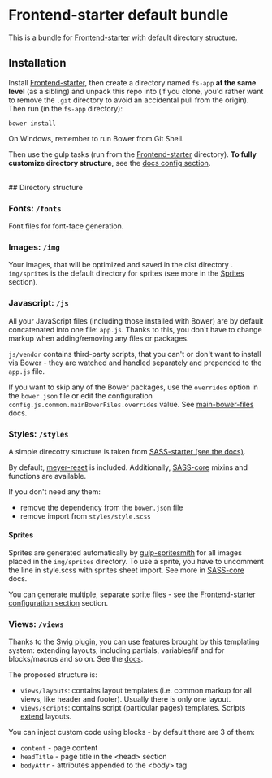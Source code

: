 # Frontend-starter default bundle

This is a bundle for [Frontend-starter][frontend-starter] with default directory structure.


## Installation
Install [Frontend-starter][frontend-starter], then create a directory named `fs-app` **at the same level** (as a sibling) and unpack this repo into (if you clone, you'd rather want to remove the `.git` directory to avoid an accidental pull from the origin). Then run (in the `fs-app` directory):

```
bower install
```

On Windows, remember to run Bower from Git Shell.

Then use the gulp tasks (run from the [Frontend-starter][frontend-starter] directory). **To fully customize directory structure**, see the [docs config section](https://github.com/implico/frontend-starter#directories-and-configuration).


<br>
## Directory structure

### Fonts: `/fonts`
Font files for font-face generation.


### Images: `/img`
Your images, that will be optimized and saved in the dist directory . `img/sprites` is the default directory for sprites (see more in the [Sprites](#styles-sprites) section).


### Javascript: `/js`
All your JavaScript files (including those installed with Bower) are by default concatenated into one file: `app.js`. Thanks to this, you don't have to change markup when adding/removing any files or packages.

`js/vendor` contains third-party scripts, that you can't or don't want to install via Bower - they are watched and handled separately and prepended to the `app.js` file.

If you want to skip any of the Bower packages, use the `overrides` option in the `bower.json` file or edit the configuration `config.js.common.mainBowerFiles.overrides` value. See [main-bower-files] docs.




### Styles: `/styles`
A simple direcotry structure is taken from [SASS-starter (see the docs)][sass-starter].

By default, [meyer-reset] is included. Additionally, [SASS-core][sass-core] mixins and functions are available.

If you don't need any them:
* remove the dependency from the `bower.json` file
* remove import from `styles/style.scss`

<a name="styles-sprites"></a>
#### Sprites
Sprites are generated automatically by [gulp-spritesmith] for all images placed in the `img/sprites` directory. To use a sprite, you have to uncomment the line in style.scss with sprites sheet import. See more in [SASS-core][sass-core] docs.

You can generate multiple, separate sprite files - see the [Frontend-starter configuration section][frontend-starter] section.


### Views: `/views`
Thanks to the [Swig plugin][gulp-swig], you can use features brought by this templating system: extending layouts, including partials, variables/if and for blocks/macros and so on. See the [docs][swig-docs].

The proposed structure is:
* `views/layouts`: contains layout templates (i.e. common markup for all views, like header and footer). Usually there is only one layout.
* `views/scripts`: contains script (particular pages) templates. Scripts [extend](http://twig.sensiolabs.org/doc/tags/extends.html) layouts.

You can inject custom code using blocks - by default there are 3 of them:
* `content` - page content
* `headTitle` - page title in the &lt;head&gt; section
* `bodyAttr` - attributes appended to the &lt;body&gt; tag




[frontend-starter]: https://github.com/implico/frontend-starter
[gulp-spritesmith]: https://github.com/twolfson/gulp.spritesmith
[gulp-swig]: https://github.com/colynb/gulp-swig
[main-bower-files]: https://github.com/ck86/main-bower-files
[meyer-reset]: https://github.com/adamstac/meyer-reset
[sass-core]: https://github.com/implico/sass-core
[sass-starter]: https://github.com/implico/sass-starter
[swig-docs]: http://paularmstrong.github.io/swig/docs/
